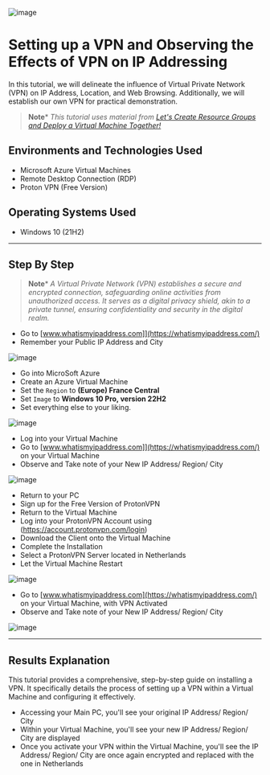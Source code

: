 <p align="center">
  
![image](https://github.com/marklibador/Virtual_Private_Network/assets/37192566/ee998b51-461c-438f-b3d0-56adf2748c50)


</p>

<h1>Setting up a VPN and Observing the Effects of VPN on IP Addressing</h1>
In this tutorial, we will delineate the influence of Virtual Private Network (VPN) on IP Address, Location, and Web Browsing. Additionally, we will establish our own VPN for practical demonstration.

>**Note***
>_This tutorial uses material from [Let's Create Resource Groups and Deploy a Virtual Machine Together!](https://github.com/marklibador/Create-Resource-Group)_

<h2>Environments and Technologies Used</h2>

- Microsoft Azure Virtual Machines
- Remote Desktop Connection (RDP)
- Proton VPN (Free Version)

<h2>Operating Systems Used</h2>

 - Windows 10 (21H2)


---
<h2>Step By Step</h2>

>**Note***
>_A Virtual Private Network (VPN) establishes a secure and encrypted connection, safeguarding online activities from unauthorized access. It serves as a digital privacy shield, akin to a private tunnel, ensuring confidentiality and security in the digital realm._

- Go to [www.whatismyipaddress.com]](https://whatismyipaddress.com/)
- Remember your Public IP Address and City

![image](https://github.com/marklibador/Virtual_Private_Network/assets/37192566/b26f08c6-92a0-4d45-88b8-fb826165f82c)


- Go into MicroSoft Azure
- Create an Azure Virtual Machine
- Set the `Region` to **(Europe) France Central**
- Set `Image` to **Windows 10 Pro, version 22H2**
- Set everything else to your liking.

![image](https://github.com/marklibador/Virtual_Private_Network/assets/37192566/0d26f4c2-48c3-45a1-a726-e09ed4a461b0)


- Log into your Virtual Machine
- Go to [www.whatismyipaddress.com]](https://whatismyipaddress.com/) on your Virtual Machine
- Observe and Take note of your New IP Address/ Region/ City

![image](https://github.com/marklibador/Virtual_Private_Network/assets/37192566/a71b58fb-5a26-49a9-bc45-e5f384f6657a)

  
- Return to your PC
- Sign up for the Free Version of ProtonVPN
- Return to the Virtual Machine
- Log into your ProtonVPN Account using (https://account.protonvpn.com/login)
- Download the Client onto the Virtual Machine
- Complete the Installation
- Select a ProtonVPN Server located in Netherlands
- Let the Virtual Machine Restart

![image](https://github.com/marklibador/Virtual_Private_Network/assets/37192566/aedc90d5-4d3c-4786-aebf-ac8f654a6180)



- Go to [www.whatismyipaddress.com](https://whatismyipaddress.com/) on your Virtual Machine, with VPN Activated
- Observe and Take note of your New IP Address/ Region/ City

![image](https://github.com/marklibador/Virtual_Private_Network/assets/37192566/153dd382-c9ea-413b-8421-ba7c594245c5)



---
<h2>Results Explanation</h2>
This tutorial provides a comprehensive, step-by-step guide on installing a VPN. It specifically details the process of setting up a VPN within a Virtual Machine and configuring it effectively.


- Accessing your Main PC, you'll see your original IP Address/ Region/ City
- Within your Virtual Machine, you'll see your new IP Address/ Region/ City are displayed
- Once you activate your VPN within the Virtual Machine, you'll see the IP Address/ Region/ City are once again encrypted and replaced with the one in Netherlands
